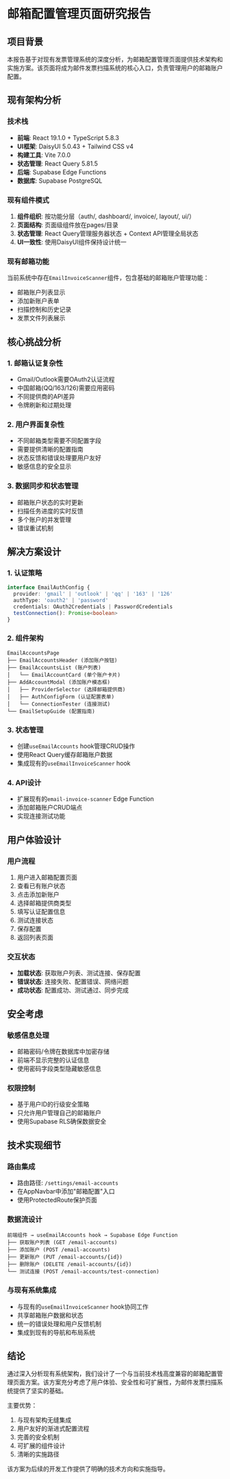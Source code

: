 # 邮箱配置管理页面研究报告

## 项目背景

本报告基于对现有发票管理系统的深度分析，为邮箱配置管理页面提供技术架构和实施方案。该页面将成为邮件发票扫描系统的核心入口，负责管理用户的邮箱账户配置。

## 现有架构分析

### 技术栈
- **前端**: React 19.1.0 + TypeScript 5.8.3
- **UI框架**: DaisyUI 5.0.43 + Tailwind CSS v4
- **构建工具**: Vite 7.0.0
- **状态管理**: React Query 5.81.5
- **后端**: Supabase Edge Functions
- **数据库**: Supabase PostgreSQL

### 现有组件模式
1. **组件组织**: 按功能分层（auth/, dashboard/, invoice/, layout/, ui/）
2. **页面结构**: 页面级组件放在pages/目录
3. **状态管理**: React Query管理服务器状态 + Context API管理全局状态
4. **UI一致性**: 使用DaisyUI组件保持设计统一

### 现有邮箱功能
当前系统中存在`EmailInvoiceScanner`组件，包含基础的邮箱账户管理功能：
- 邮箱账户列表显示
- 添加新账户表单
- 扫描控制和历史记录
- 发票文件列表展示

## 核心挑战分析

### 1. 邮箱认证复杂性
- Gmail/Outlook需要OAuth2认证流程
- 中国邮箱(QQ/163/126)需要应用密码
- 不同提供商的API差异
- 令牌刷新和过期处理

### 2. 用户界面复杂性
- 不同邮箱类型需要不同配置字段
- 需要提供清晰的配置指南
- 状态反馈和错误处理要用户友好
- 敏感信息的安全显示

### 3. 数据同步和状态管理
- 邮箱账户状态的实时更新
- 扫描任务进度的实时反馈
- 多个账户的并发管理
- 错误重试机制

## 解决方案设计

### 1. 认证策略
```typescript
interface EmailAuthConfig {
  provider: 'gmail' | 'outlook' | 'qq' | '163' | '126'
  authType: 'oauth2' | 'password'
  credentials: OAuth2Credentials | PasswordCredentials
  testConnection(): Promise<boolean>
}
```

### 2. 组件架构
```
EmailAccountsPage
├── EmailAccountsHeader (添加账户按钮)
├── EmailAccountsList (账户列表)
│   └── EmailAccountCard (单个账户卡片)
├── AddAccountModal (添加账户模态框)
│   ├── ProviderSelector (选择邮箱提供商)
│   ├── AuthConfigForm (认证配置表单)
│   └── ConnectionTester (连接测试)
└── EmailSetupGuide (配置指南)
```

### 3. 状态管理
- 创建`useEmailAccounts` hook管理CRUD操作
- 使用React Query缓存邮箱账户数据
- 集成现有的`useEmailInvoiceScanner` hook

### 4. API设计
- 扩展现有的`email-invoice-scanner` Edge Function
- 添加邮箱账户CRUD端点
- 实现连接测试功能

## 用户体验设计

### 用户流程
1. 用户进入邮箱配置页面
2. 查看已有账户状态
3. 点击添加新账户
4. 选择邮箱提供商类型
5. 填写认证配置信息
6. 测试连接状态
7. 保存配置
8. 返回列表页面

### 交互状态
- **加载状态**: 获取账户列表、测试连接、保存配置
- **错误状态**: 连接失败、配置错误、网络问题
- **成功状态**: 配置成功、测试通过、同步完成

## 安全考虑

### 敏感信息处理
- 邮箱密码/令牌在数据库中加密存储
- 前端不显示完整的认证信息
- 使用密码字段类型隐藏敏感信息

### 权限控制
- 基于用户ID的行级安全策略
- 只允许用户管理自己的邮箱账户
- 使用Supabase RLS确保数据安全

## 技术实现细节

### 路由集成
- 路由路径: `/settings/email-accounts`
- 在AppNavbar中添加"邮箱配置"入口
- 使用ProtectedRoute保护页面

### 数据流设计
```
前端组件 → useEmailAccounts hook → Supabase Edge Function
├── 获取账户列表 (GET /email-accounts)
├── 添加账户 (POST /email-accounts)
├── 更新账户 (PUT /email-accounts/{id})
├── 删除账户 (DELETE /email-accounts/{id})
└── 测试连接 (POST /email-accounts/test-connection)
```

### 与现有系统集成
- 与现有的`useEmailInvoiceScanner` hook协同工作
- 共享邮箱账户数据和状态
- 统一的错误处理和用户反馈机制
- 集成到现有的导航和布局系统

## 结论

通过深入分析现有系统架构，我们设计了一个与当前技术栈高度兼容的邮箱配置管理页面方案。该方案充分考虑了用户体验、安全性和可扩展性，为邮件发票扫描系统提供了坚实的基础。

主要优势：
1. 与现有架构无缝集成
2. 用户友好的渐进式配置流程
3. 完善的安全机制
4. 可扩展的组件设计
5. 清晰的实施路径

该方案为后续的开发工作提供了明确的技术方向和实施指导。